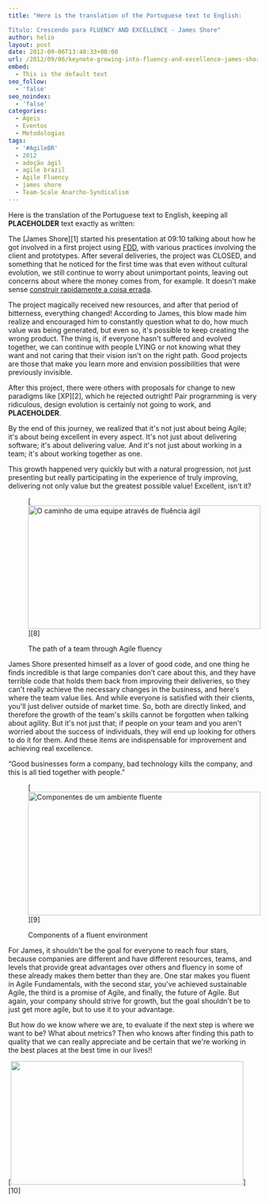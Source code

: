 ```yaml
---
title: "Here is the translation of the Portuguese text to English:

Título: Crescendo para FLUENCY AND EXCELLENCE - James Shore"
author: helio
layout: post
date: 2012-09-06T13:48:33+00:00
url: /2012/09/06/keynote-growing-into-fluency-and-excellence-james-shore/
embed:
  - This is the default text
seo_follow:
  - 'false'
seo_noindex:
  - 'false'
categories:
  - Ageis
  - Eventos
  - Metodologias
tags:
  - '#AgileBR'
  - 2012
  - adoção ágil
  - agile brazil
  - Agile Fluency
  - james shore
  - Team-Scale Anarcho-Syndicalism
---
```


Here is the translation of the Portuguese text to English, keeping all __PLACEHOLDER__ text exactly as written:

The [James Shore][1] started his presentation at 09:10 talking about how he got involved in a first project using <a title="Feature Driven Development" href="http://en.wikipedia.org/wiki/Feature-driven_development" target="_blank">FDD</a>, with various practices involving the client and prototypes. After several deliveries, the project was CLOSED, and something that he noticed for the first time was that even without cultural evolution, we still continue to worry about unimportant points, leaving out concerns about where the money comes from, for example. It doesn't make sense <a title="Construindo rapidamente a coisa certa!" href="http://www.helmed.net/blog/2012/09/05/the-role-of-agile-analysis-in-continuous-delivery-jenny-wong-e-danilo-sato/" target="_blank">construir rapidamente a coisa errada</a>.

The project magically received new resources, and after that period of bitterness, everything changed! According to James, this blow made him realize and encouraged him to constantly question what to do, how much value was being generated, but even so, it's possible to keep creating the wrong product. The thing is, if everyone hasn't suffered and evolved together, we can continue with people LYING or not knowing what they want and not caring that their vision isn't on the right path. Good projects are those that make you learn more and envision possibilities that were previously invisible.

After this project, there were others with proposals for change to new paradigms like [XP][2], which he rejected outright! Pair programming is very ridiculous, design evolution is certainly not going to work, and __PLACEHOLDER__.

By the end of this journey, we realized that it's not just about being Agile; it's about being excellent in every aspect. It's not just about delivering software; it's about delivering value. And it's not just about working in a team; it's about working together as one.

This growth happened very quickly but with a natural progression, not just presenting but really participating in the experience of truly improving, delivering not only value but the greatest possible value! Excellent, isn't it? <figure id="attachment_619" style="width: 470px" class="wp-caption aligncenter">

[<img class="size-full wp-image-619" src="http://www.helmed.net/blog/wp-content/uploads/2012/09/diagramaInicial.png" alt="O caminho de uma equipe através de fluência ágil " width="470" height="249" srcset="http://www.helmed.net/blog/wp-content/uploads/2012/09/diagramaInicial.png 470w, http://www.helmed.net/blog/wp-content/uploads/2012/09/diagramaInicial-300x158.png 300w" sizes="(max-width: 470px) 100vw, 470px" />][8]<figcaption class="wp-caption-text">The path of a team through Agile fluency</figcaption></figure>

James Shore presented himself as a lover of good code, and one thing he finds incredible is that large companies don't care about this, and they have terrible code that holds them back from improving their deliveries, so they can't really achieve the necessary changes in the business, and here's where the team value lies. And while everyone is satisfied with their clients, you'll just deliver outside of market time. So, both are directly linked, and therefore the growth of the team's skills cannot be forgotten when talking about agility. But it's not just that; if people on your team and you aren't worried about the success of individuals, they will end up looking for others to do it for them. And these items are indispensable for improvement and achieving real excellence.

“Good businesses form a company, bad technology kills the company, and this is all tied together with people.”

<figure id="attachment_616" style="width: 470px" class="wp-caption aligncenter">

[<img class="size-full wp-image-616" src="http://www.helmed.net/blog/wp-content/uploads/2012/09/internaEstrela.jpg" alt="Componentes de um ambiente fluente" width="470" height="249" srcset="http://www.helmed.net/blog/wp-content/uploads/2012/09/internaEstrela.jpg 470w, http://www.helmed.net/blog/wp-content/uploads/2012/09/internaEstrela-300x158.jpg 300w" sizes="(max-width: 470px) 100vw, 470px" />][9]<figcaption class="wp-caption-text">Components of a fluent environment</figcaption></figure>

For James, it shouldn't be the goal for everyone to reach four stars, because companies are different and have different resources, teams, and levels that provide great advantages over others and fluency in some of these already makes them better than they are. One star makes you fluent in Agile Fundamentals, with the second star, you've achieved sustainable Agile, the third is a promise of Agile, and finally, the future of Agile. But again, your company should strive for growth, but the goal shouldn't be to just get more agile, but to use it to your advantage.

But how do we know where we are, to evaluate if the next step is where we want to be? What about metrics? Then who knows after finding this path to quality that we can really appreciate and be certain that we're working in the best places at the best time in our lives!!

[<img class="aligncenter size-full wp-image-618" src="http://www.helmed.net/blog/wp-content/uploads/2012/09/jamesShoreAndI.png" alt="" width="470" height="249" srcset="http://www.helmed.net/blog/wp-content/uploads/2012/09/jamesShoreAndI.png 470w, http://www.helmed.net/blog/wp-content/uploads/2012/09/jamesShoreAndI-300x158.png 300w" sizes="(max-width: 470px) 100vw, 470px" />][10]